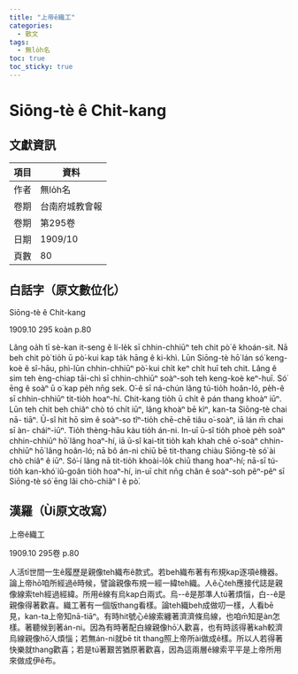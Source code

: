 ```yaml
---
title: "上帝ê織工"
categories:
  - 散文
tags:
  - 無lo̍h名
toc: true
toc_sticky: true
---
```


# Siōng-tè ê Chit-kang

## 文獻資訊

| 項目 | 資料 |
|---|---|
| 作者 | 無lo̍h名 |
| 卷期 | 台南府城教會報 |
| 卷期 | 第295卷 |
| 日期 | 1909/10 |
| 頁數 | 80 |

## 白話字（原文數位化）

Siōng-tè ê Chit-kang

1909.10 295 koàn p.80

Lâng oa̍h tī sè-kan it-seng ê lí-le̍k sī chhin-chhiūⁿ teh chit pò͘ ê khoán-sit. Nā beh chit pò͘ tio̍h ū pò͘-kui kap ta̍k hāng ê ki-khì. Lūn Siōng-tè hō͘ lán só͘ keng-koè ê sî-hāu, phì-lūn chhin-chhiūⁿ pò͘-kui chi̍t keⁿ chi̍t huī teh chit. Lâng ê sim teh èng-chiap tāi-chì sī chhin-chhiūⁿ soàⁿ-soh teh keng-koè keⁿ-huī. Só͘ ēng ê soàⁿ ū o͘ kap pe̍h nn̄g sek. O͘-ê sī ná-chún lâng tú-tio̍h hoân-ló, pe̍h-ê sī chhin-chhiūⁿ tit-tio̍h hoaⁿ-hí. Chit-kang tio̍h ū chi̍t ê pán thang khoàⁿ iūⁿ. Lūn teh chit beh chiâⁿ chò tó chi̍t iūⁿ, lâng khoàⁿ bē kìⁿ, kan-ta Siōng-tè chai nā- tiāⁿ. Ū-sî hit hō sim ê soàⁿ-so tîⁿ-tio̍h chē-chē tiâu o͘-soàⁿ, iā lán m̄ chai sī àn- cháiⁿ-iūⁿ. Tio̍h thèng-hāu kàu tio̍h án-ni. In-uī ū-sî tio̍h phoè pe̍h soàⁿ chhin-chhiūⁿ hō͘ lâng hoaⁿ-hí, iā ū-sî kai-tit tio̍h kah khah chē o͘-soàⁿ chhin-chhiūⁿ hō͘ lâng hoân-ló; nā bô án-ni chiū bē tit-thang chiàu Siōng-tè só͘ ài chò chiâⁿ ê iūⁿ. Só͘-í lâng nā tit-tio̍h khoài-lo̍k chiū thang hoaⁿ-hí; nā-sī tú-tio̍h kan-khó͘ iû-goân tio̍h hoaⁿ-hí, in-uī chit nn̄g chân ê soàⁿ-soh pêⁿ-pêⁿ sī Siōng-tè só͘ ēng lâi chò-chiâⁿ I ê pò͘.

## 漢羅（Ùi原文改寫）

上帝ê織工

1909.10 295卷 p.80

人活tī世間一生ê履歷是親像teh織布ê款式。若beh織布著有布規kap逐項ê機器。論上帝hō͘咱所經過ê時候，譬論親像布規一經一緯teh織。人ê心teh應接代誌是親像線索teh經過經緯。所用ê線有烏kap白兩式。烏--ê是那準人tú著煩惱，白--ê是親像得著歡喜。織工著有一個版thang看樣。論teh織beh成做叨一樣，人看bē見，kan-ta上帝知nā-tiāⁿ。有時hit號心ê線索纏著濟濟條烏線，也咱m̄知是àn怎樣。著聽候到著án-ni。因為有時著配白線親像hō͘人歡喜，也有時該得著kah較濟烏線親像hō͘人煩惱；若無án-ni就bē tit thang照上帝所ài做成ê樣。所以人若得著快樂就thang歡喜；若是tú著艱苦猶原著歡喜，因為這兩層ê線索平平是上帝所用來做成伊ê布。
